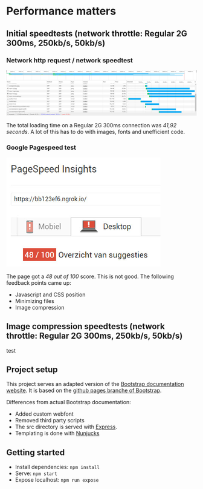 # Performance matters

## Initial speedtests (network throttle: Regular 2G 300ms, 250kb/s, 50kb/s)

### Network http request / network speedtest

![alt tag](https://raw.githubusercontent.com/zishrodrigues/performance-matters/master/screenshots/bootstrap-network.jpg)

The total loading time on a Regular 2G 300ms connection was *41,92 seconds*. A lot of this has to do with images, fonts and unefficient code.

### Google Pagespeed test

![alt tag](https://raw.githubusercontent.com/zishrodrigues/performance-matters/master/screenshots/bootstrap-pagespeed.jpg)

The page got a *48 out of 100* score. This is not good. The following feedback points came up:
* Javascript and CSS position
* Minimizing files
* Image compression

## **Image compression speedtests (network throttle: Regular 2G 300ms, 250kb/s, 50kb/s)**

test

## Project setup

This project serves an adapted version of the [Bootstrap documentation website](http://getbootstrap.com/). It is based on the [github pages branche of Bootstrap](https://github.com/twbs/bootstrap/tree/gh-pages).

Differences from actual Bootstrap documentation:

- Added custom webfont
- Removed third party scripts
- The src directory is served with [Express](https://expressjs.com/).
- Templating is done with [Nunjucks](https://mozilla.github.io/nunjucks/)

## Getting started

- Install dependencies: `npm install`
- Serve: `npm start`
- Expose localhost: `npm run expose`
